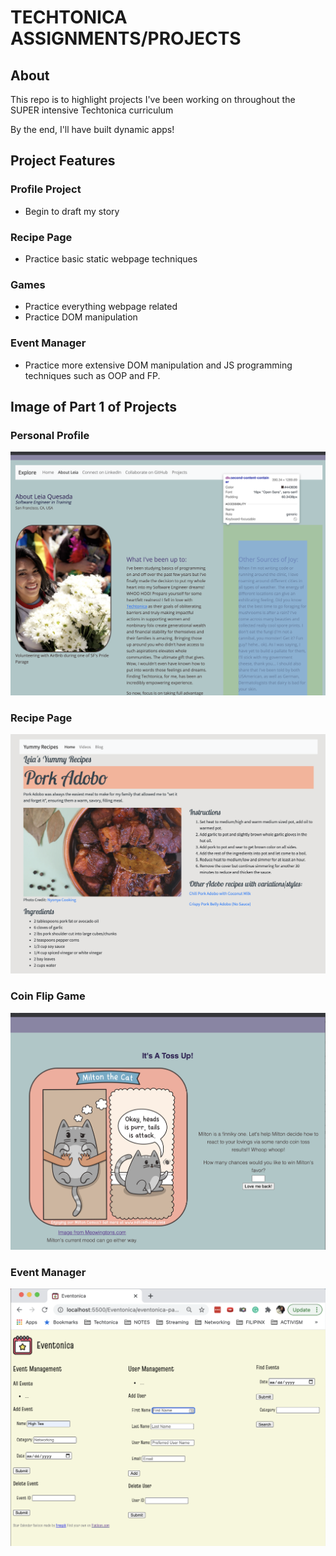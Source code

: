 # TECHTONICA ASSIGNMENTS/PROJECTS

## About

This repo is to highlight projects I've been working on throughout the SUPER intensive Techtonica curriculum

By the end, I'll have built dynamic apps!

## Project Features

### Profile Project

- Begin to draft my story

### Recipe Page

- Practice basic static webpage techniques

### Games

- Practice everything webpage related
- Practice DOM manipulation

### Event Manager

- Practice more extensive DOM manipulation and JS programming techniques such as OOP and FP.

## Image of Part 1 of Projects 

### Personal Profile
![profile screenshot](personal-profile-project/screenshot.png?raw=true)

### Recipe Page
![recipe screenshot](Recipe/screenshot.png?raw=true)

### Coin Flip Game
![CoinFlip ScreenShot](Games/CoinFlip/static/screenshot.png?raw=true)

### Event Manager
![profile screenshot](Eventonica/eventonica-part-2/TakeTwo.png?raw=true)

